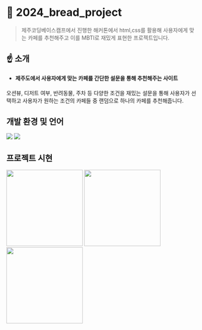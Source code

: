 # 🍰 2024_bread_project

> 제주코딩베이스캠프에서 진행한 해커톤에서 html,css를 활용해 사용자에게 맞는 카페를 추천해주고 이를 MBTI로 재밌게 표현한 프로젝트입니다.

## ☝️ 소개
- <h4> 제주도에서 사용자에게 맞는 카페를 간단한 설문을 통해 추천해주는 사이트 </h4>
 오션뷰, 디저트 여부, 반려동물, 주차 등 다양한 조건을 재밌는 설문을 통해 사용자가 선택하고 사용자가 원하는 조건의 카페들 중 랜덤으로 하나의 카페를 추천해줍니다.
<br>


## 개발 환경 및 언어
 <img src="https://img.shields.io/badge/html5-E34F26.svg?style=for-the-badge&logo=html5&logoColor=white" />
 <img src="https://img.shields.io/badge/css3-1572B6.svg?style=for-the-badge&logo=css3&logoColor=white" />


## 프로젝트 시현
<img src= "https://github.com/s-eun20/s-eun20/assets/109144010/1b163eab-aa45-4d3d-b290-eeaa3e7f6a15" width="200">
<img src= "https://github.com/s-eun20/s-eun20/assets/109144010/72dd2f74-accd-4e57-b262-45c95215d90e" width="200">
<img src= "https://github.com/s-eun20/s-eun20/assets/109144010/c2daeee3-db2f-4d92-a3ac-c81b1c4463a3" width="200">
 
